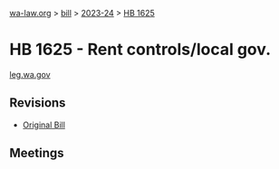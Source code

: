 [wa-law.org](/) > [bill](/bill/) > [2023-24](/bill/2023-24/) > [HB 1625](/bill/2023-24/hb/1625/)

# HB 1625 - Rent controls/local gov.
[leg.wa.gov](https://app.leg.wa.gov/billsummary?BillNumber=1625&Year=2023&Initiative=false)

## Revisions
* [Original Bill](1/)

## Meetings